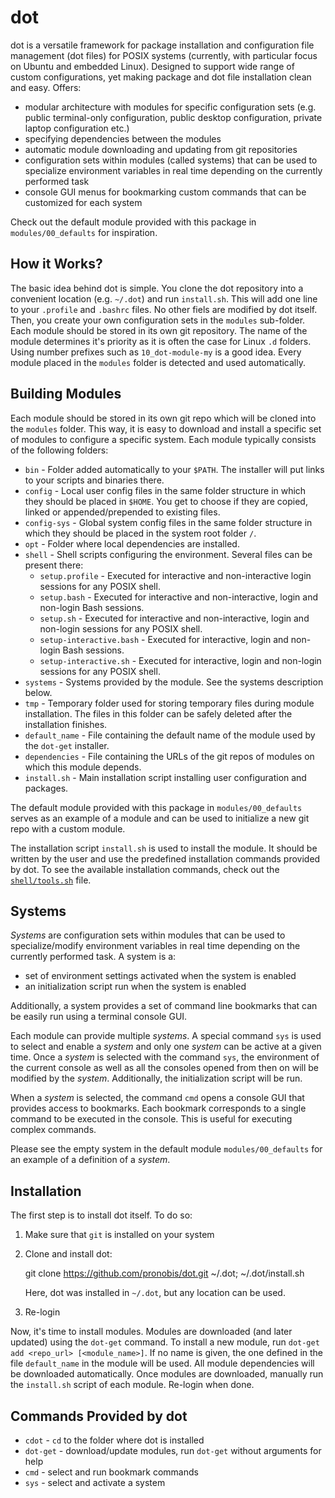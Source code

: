 # dot

dot is a versatile framework for package installation and configuration file management (dot files) for POSIX systems (currently, with particular focus on Ubuntu and embedded Linux). Designed to support wide range of custom configurations, yet making package and dot file installation clean and easy. Offers:
* modular architecture with modules for specific configuration sets (e.g. public terminal-only configuration, public desktop configuration, private laptop configuration etc.)
* specifying dependencies between the modules
* automatic module downloading and updating from git repositories
* configuration sets within modules (called systems) that can be used to specialize environment variables in real time depending on the currently performed task
* console GUI menus for bookmarking custom commands that can be customized for each system

Check out the default module provided with this package in `modules/00_defaults` for inspiration.


## How it Works?

The basic idea behind dot is simple. You clone the dot repository into a convenient location (e.g. `~/.dot`) and run `install.sh`. This will add one line to your `.profile` and `.bashrc` files. No other fiels are modified by dot itself. Then, you create your own configuration sets in the `modules` sub-folder. Each module should be stored in its own git repository. The name of the module determines it's priority as it is often the case for Linux `.d` folders. Using number prefixes such as `10_dot-module-my` is a good idea. Every module placed in the `modules` folder is detected and used automatically.


## Building Modules

Each module should be stored in its own git repo which will be cloned into the `modules` folder. This way, it is easy to download and install a specific set of modules to configure a specific system. Each module typically consists of the following folders:
* `bin` - Folder added automatically to your `$PATH`. The installer will put links to your scripts and binaries there.
* `config` - Local user config files in the same folder structure in which they should be placed in `$HOME`. You get to choose if they are copied, linked or appended/prepended to existing files.
* `config-sys` - Global system config files in the same folder structure in which they should be placed in the system root folder `/`.
* `opt` - Folder where local dependencies are installed.
* `shell` - Shell scripts configuring the environment. Several files can be present there:
    * `setup.profile` - Executed for interactive and non-interactive login sessions for any POSIX shell.
    * `setup.bash` - Executed for interactive and non-interactive, login and non-login Bash sessions.
    * `setup.sh` - Executed for interactive and non-interactive, login and non-login sessions for any POSIX shell.
    * `setup-interactive.bash` - Executed for interactive, login and non-login Bash sessions.
    * `setup-interactive.sh` - Executed for interactive, login and non-login sessions for any POSIX shell.
* `systems` - Systems provided by the module. See the systems description below.
* `tmp` - Temporary folder used for storing temporary files during module installation. The files in this folder can be safely deleted after the installation finishes.
* `default_name` - File containing the default name of the module used by the `dot-get` installer.
* `dependencies` - File containing the URLs of the git repos of modules on which this module depends.
* `install.sh` - Main installation script installing user configuration and packages.

The default module provided with this package in `modules/00_defaults` serves as an example of a module and can be used to initialize a new git repo with a custom module.

The installation script `install.sh` is used to install the module. It should be written by the user and use the predefined installation commands provided by dot. To see the available installation commands, check out the [`shell/tools.sh`](shell/tools.sh) file.


## Systems

*Systems* are configuration sets within modules that can be used to specialize/modify environment variables in real time depending on the currently performed task. A system is a:
* set of environment settings activated when the system is enabled
* an initialization script run when the system is enabled

Additionally, a system provides a set of command line bookmarks that can be easily run using a terminal console GUI.

Each module can provide multiple *systems*. A special command `sys` is used to select and enable a *system* and only one *system* can be active at a given time. Once a *system* is selected with the command `sys`, the environment of the current console  as well as all the consoles opened from then on will be modified by the *system*. Additionally, the initialization script will be run.

When a *system* is selected, the command `cmd` opens a console GUI that provides access to bookmarks. Each bookmark corresponds to a single command to be executed in the console. This is useful for executing complex commands.

Please see the empty system in the default module `modules/00_defaults` for an example of a definition of a *system*.


## Installation

The first step is to install dot itself. To do so:
1) Make sure that `git` is installed on your system
2) Clone and install dot:

    git clone https://github.com/pronobis/dot.git ~/.dot; ~/.dot/install.sh

    Here, dot was installed in `~/.dot`, but any location can be used.
3) Re-login

Now, it's time to install modules. Modules are downloaded (and later updated) using the `dot-get` command. To install a new module, run `dot-get add <repo_url> [<module_name>]`. If no name is given, the one defined in the file `default_name` in the module will be used. All module dependencies will be downloaded automatically. Once modules are downloaded, manually run the `install.sh` script of each module. Re-login when done.


## Commands Provided by dot

* `cdot` - `cd` to the folder where dot is installed
* `dot-get` - download/update modules, run `dot-get` without arguments for help
* `cmd` - select and run bookmark commands
* `sys` - select and activate a system
